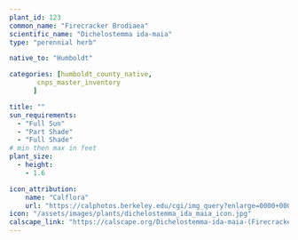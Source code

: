 ```yaml
---
plant_id: 123
common_name: "Firecracker Brodiaea"
scientific_name: "Dichelostemma ida-maia"
type: "perennial herb"

native_to: "Humboldt"

categories: [humboldt_county_native,
       cnps_master_inventory
      ]

title: ""
sun_requirements:
  - "Full Sun"
  - "Part Shade"
  - "Full Shade"
# min then max in feet
plant_size:
  - height: 
    - 1.6

icon_attribution: 
    name: "Calflora"
    url: "https://calphotos.berkeley.edu/cgi/img_query?enlarge=0000+0000+1115+3111" 
icon: "/assets/images/plants/dichelostemma_ida_maia_icon.jpg" 
calscape_link: "https://calscape.org/Dichelostemma-ida-maia-(Firecracker-Brodiaea)"
---
```


